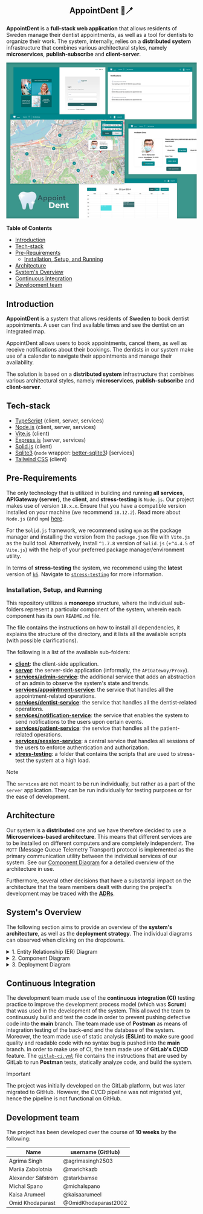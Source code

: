 <h2 align="center">AppointDent &#129463;&#129701;</h2>

**AppointDent** is a **full-stack web application** that
allows residents of Sweden manage their dentist appointments, as well as a tool
for dentists to organize their work. The system, internally, relies on a
**distributed system** infrastructure that combines various architectural
styles, namely **microservices**, **publish-subscribe** and **client-server**.

<img src="docs/imgs/appointdent-teaser.png" alt="AppointDent Teaser"/><br>

**Table of Contents**

- [Introduction](#introduction)
- [Tech-stack](#tech-stack)
- [Pre-Requirements](#pre-requirements)
  - [Installation, Setup, and Running](#installation-setup-and-running)
- [Architecture](#architecture)
- [System's Overview](#systems-overview)
- [Continuous Integration](#continuous-integration)
- [Development team](#development-team)

## Introduction

**AppointDent** is a system that allows residents of **Sweden** to book dentist
appointments. A user can find available times and see the dentist on an
integrated map.

AppointDent allows users to book appointments, cancel them, as well as receive
notifications about their bookings. The dentists in our system make use of a
calendar to navigate their appointments and manage their availability.

The solution is based on a **distributed system** infrastructure that combines
various architectural styles, namely **microservices**, **publish-subscribe**
and **client-server**.

## Tech-stack

- [TypeScript](https://github.com/microsoft/TypeScript) (client, server, services)
- [Node.js](https://nodejs.org/en/) (client, server, services)
- [Vite.js](https://vitejs.dev/) (client)
- [Express.js](https://expressjs.com/) (server, services)
- [Solid.js](https://www.solidjs.com/) (client)
- [Sqlite3](https://www.sqlite.org/index.html) (`node` wrapper: [better-sqlite3](https://github.com/WiseLibs/better-sqlite3)) \[services\]
- [Tailwind CSS](https://tailwindcss.com/) (client)

## Pre-Requirements

The only technology that is utilized in building and running **all services**, **APIGateway (server)**, the **client**, and **stress-testing** is `Node.js`. Our project makes use of version `18.x.x`. Ensure that you have a compatible version installed on your machine (we recommend `18.12.2`). Read more about `Node.js` (and `npm`) [here](https://nodejs.org/en/).

For the `Solid.js` framework, we recommend using `npm` as the package manager and installing the version from the `package.json` file with `Vite.js` as the build tool.
Alternatively, install `^1.7.8` version of `Solid.js` (+`^4.4.5` of `Vite.js`) with the help of your preferred package manager/environment utility.

In terms of **stress-testing** the system, we recommend using the **latest** version of [`k6`](https://k6.io/). Navigate to [`stress-testing`](./stress-testing/README.md) for more information.

### Installation, Setup, and Running

This repository utilizes a **monorepo** structure, where the individual sub-folders represent a particular component of the system, wherein each component has its own `README.md` file.

The file contains the instructions on how to install all dependencies, it explains the structure of the directory, and it lists all the available scripts (with possible clarifications).

The following is a list of the available sub-folders:

- [**client**](./client/README.md): the client-side application.
- [**server**](./server/README.md): the server-side application (informally, the `APIGateway/Proxy`).
- [**services/admin-service**](./services/admin-service/README.md): the additional service that adds an abstraction of an admin to observe the system's state and trends.
- [**services/appointment-service**](./services/appointment-service/README.md): the service that handles all the appointment-related operations.
- [**services/dentist-service**](./services/dentist-service/README.md): the service that handles all the dentist-related operations.
- [**services/notification-service**](./services/notification-service/README.md): the service that enables the system to send notifications to the users upon certain events.
- [**services/patient-service**](./services/patient-service/README.md): the service that handles all the patient-related operations.
- [**services/session-service**](./services/session-service/README.md): a central service that handles all sessions of the users to enforce authentication and authorization.
- [**stress-testing**](./stress-testing/README.md): a folder that contains the scripts that are used to stress-test the system at a high load.

> [!NOTE]
> The `services` are not meant to be run individually, but rather as a part of
> the `server` application. They can be run individually for testing purposes
> or for the ease of development.

## Architecture

Our system is a **distributed** one and we have therefore decided to use a
**Microservices-based architecture**. This means that different services are to
be installed on different computers and are completely independent. The `MQTT`
(Message Queue Telemetry Transport) protocol is implemented as the primary
communication utility between the individual services of our system.
See our [Component Diagram](#systems-overview) for a detailed overview of the
architecture in use.

Furthermore, several other decisions that have a substantial
impact on the architecture that the team members dealt with during the project's
development may be traced with the [**ADRs**](https://git.chalmers.se/courses/dit355/2023/student-teams/dit356-2023-02/group-02/-/tree/main/docs/adrs?ref_type=heads).

## System's Overview

The following section aims to provide an overview of the **system's
architecture**, as well as the **deployment strategy**. The individual diagrams
can observed when clicking on the dropdowns.

<details>
  <summary>1. Entity Relationship (ER) Diagram</summary>

  ![ER Diagram](./docs/diagrams/ERdiagram.png)

</details>

<details>
  <summary>2. Component Diagram</summary>

  ![Component Diagram](./docs/diagrams/ComponentDiagram.png)

</details>

<details>
  <summary>3. Deployment Diagram</summary>

  ![DeploymentDiagram](./docs/diagrams/DeploymentDiagram.png)

</details>

## Continuous Integration

The development team made use of the **continuous integration (CI)** testing
practice to improve the development process model (which was **Scrum**) that was
used in the development of the system. This allowed the team to continuously
build and test the code in order to prevent pushing defective code into the
**main** branch.
The team made use of **Postman** as means of integration testing of the back-end
and the database of the system. Moreover, the team made use of static analysis
(**ESLint**) to make sure good quality and readable code with no syntax bug is
pushed into the **main** branch. 
In order to make use of CI, the team made use of **GitLab's CI/CD** feature. The
[`gitlab-ci.yml`](https://github.com/michalspano/AppointDent/blob/main/.gitlab-ci.yml)
file contains the instructions that are used by GitLab to run
**Postman** tests, statically analyze code, and build the system.
> [!IMPORTANT]
> The project was initially developed on the GitLab platform, but was later
> migrated to GitHub. However, the CI/CD pipeline was not migrated yet, hence
> the pipeline is not functional on GitHub.

## Development team

The project has been developed over the course of **10 weeks** by the following:

| Name               | username (GitHub) |
|--------------------|----------------------------|
| Agrima Singh       | @agrimasingh2503           |
| Mariia Zabolotnia  | @marichkazb                |
| Alexander Säfström | @starkbamse                |
| Michal Spano       | @michalspano               |
| Kaisa Arumeel      | @kaisaarumeel              |
| Omid Khodaparast   | @OmidKhodaparast2002       |
